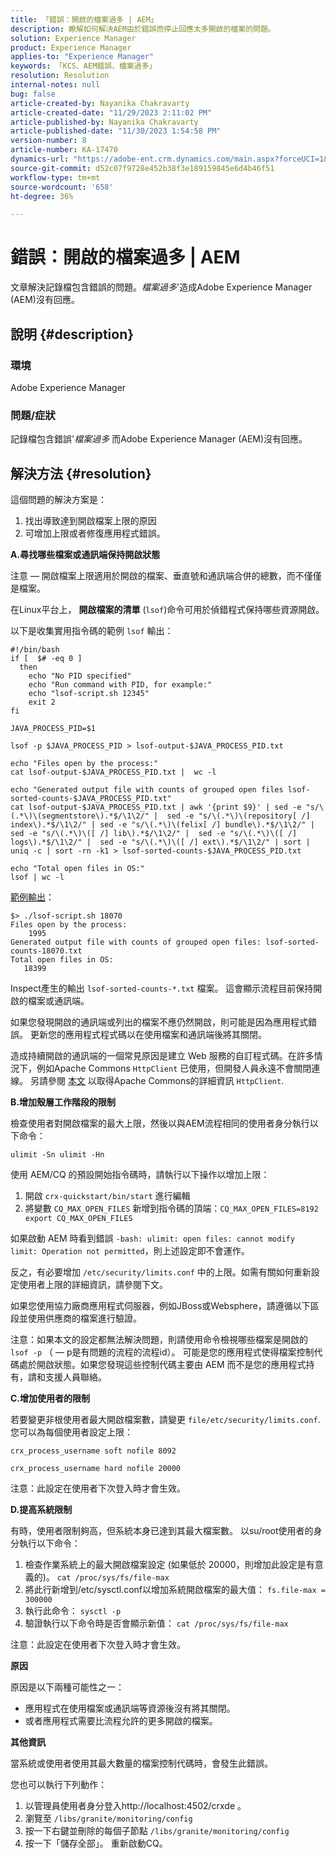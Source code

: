 ```yaml
---
title: 「錯誤：開啟的檔案過多 | AEM」
description: 瞭解如何解決AEM由於錯誤而停止回應太多開啟的檔案的問題。
solution: Experience Manager
product: Experience Manager
applies-to: "Experience Manager"
keywords: 「KCS、AEM錯誤、檔案過多」
resolution: Resolution
internal-notes: null
bug: false
article-created-by: Nayanika Chakravarty
article-created-date: "11/29/2023 2:11:02 PM"
article-published-by: Nayanika Chakravarty
article-published-date: "11/30/2023 1:54:58 PM"
version-number: 8
article-number: KA-17470
dynamics-url: "https://adobe-ent.crm.dynamics.com/main.aspx?forceUCI=1&pagetype=entityrecord&etn=knowledgearticle&id=62babf1c-c18e-ee11-8179-6045bd006b4b"
source-git-commit: d52c07f9728e452b38f3e189159845e6d4b46f51
workflow-type: tm+mt
source-wordcount: '658'
ht-degree: 36%

---
```


# 錯誤：開啟的檔案過多 | AEM


文章解決記錄檔包含錯誤的問題。*檔案過多*&#39;造成Adobe Experience Manager (AEM)沒有回應。

## 說明 {#description}


### <b>環境</b>

Adobe Experience Manager



### <b>問題/症狀</b>

記錄檔包含錯誤&#39;*檔案過多* 而Adobe Experience Manager (AEM)沒有回應。




## 解決方法 {#resolution}


這個問題的解決方案是：

1. 找出導致達到開啟檔案上限的原因
2. 可增加上限或者修復應用程式錯誤。


<b>A.尋找哪些檔案或通訊端保持開啟狀態</b>

注意 — 開啟檔案上限適用於開啟的檔案、垂直號和通訊端合併的總數，而不僅僅是檔案。

在Linux平台上， <b>開啟檔案的清單</b> (`lsof`)命令可用於偵錯程式保持哪些資源開啟。

以下是收集實用指令碼的範例 `lsof` 輸出：


```
#!/bin/bash
if [  $# -eq 0 ] 
  then
    echo "No PID specified"
    echo "Run command with PID, for example:"
    echo "lsof-script.sh 12345"
    exit 2
fi
 
JAVA_PROCESS_PID=$1
 
lsof -p $JAVA_PROCESS_PID > lsof-output-$JAVA_PROCESS_PID.txt
 
echo "Files open by the process:"
cat lsof-output-$JAVA_PROCESS_PID.txt |  wc -l
 
echo "Generated output file with counts of grouped open files lsof-sorted-counts-$JAVA_PROCESS_PID.txt"
cat lsof-output-$JAVA_PROCESS_PID.txt | awk '{print $9}' | sed -e "s/\(.*\)\(segmentstore\).*$/\1\2/" |  sed -e "s/\(.*\)\(repository[ /] index\).*$/\1\2/" | sed -e "s/\(.*\)\(felix[ /] bundle\).*$/\1\2/" |  sed -e "s/\(.*\)\([ /] lib\).*$/\1\2/" |  sed -e "s/\(.*\)\([ /] logs\).*$/\1\2/" |  sed -e "s/\(.*\)\([ /] ext\).*$/\1\2/" | sort | uniq -c | sort -rn -k1 > lsof-sorted-counts-$JAVA_PROCESS_PID.txt
 
echo "Total open files in OS:"
lsof | wc -l
```


<u>範例輸出</u>：


```
$> ./lsof-script.sh 18070
Files open by the process:
    1995
Generated output file with counts of grouped open files: lsof-sorted-counts-18070.txt
Total open files in OS:
   18399
```


Inspect產生的輸出 `lsof-sorted-counts-*.txt` 檔案。 這會顯示流程目前保持開啟的檔案或通訊端。

如果您發現開啟的通訊端或列出的檔案不應仍然開啟，則可能是因為應用程式錯誤。 更新您的應用程式程式碼以在使用檔案和通訊端後將其關閉。

造成持續開啟的通訊端的一個常見原因是建立 Web 服務的自訂程式碼。在許多情況下，例如Apache Commons `HttpClient` 已使用，但開發人員永遠不會關閉連線。 另請參閱 [本文](https://stackoverflow.com/questions/43454514/proper-usage-of-apache-httpclient-and-when-to-close-it) 以取得Apache Commons的詳細資訊 `HttpClient`.

<b>B.增加殼層工作階段的限制</b>

檢查使用者對開啟檔案的最大上限，然後以與AEM流程相同的使用者身分執行以下命令：

`ulimit -Sn ulimit -Hn`

使用 AEM/CQ 的預設開始指令碼時，請執行以下操作以增加上限：

1. 開啟 `crx-quickstart/bin/start` 進行編輯
2. 將變數 `CQ_MAX_OPEN_FILES` 新增到指令碼的頂端：`CQ_MAX_OPEN_FILES=8192 export CQ_MAX_OPEN_FILES`


如果啟動 AEM 時看到錯誤 `-bash: ulimit: open files: cannot modify limit: Operation not permitted`，則上述設定即不會運作。

反之，有必要增加 `/etc/security/limits.conf` 中的上限。如需有關如何重新設定使用者上限的詳細資訊，請參閱下文。

如果您使用協力廠商應用程式伺服器，例如JBoss或Websphere，請遵循以下區段並使用供應商的檔案進行驗證。

注意：如果本文的設定都無法解決問題，則請使用命令檢視哪些檔案是開啟的 `lsof -p` （ — p是有問題的流程的流程id）。 可能是您的應用程式使得檔案控制代碼處於開啟狀態。如果您發現這些控制代碼主要由 AEM 而不是您的應用程式持有，請和支援人員聯絡。

<b>C.增加使用者的限制</b>

若要變更非根使用者最大開啟檔案數，請變更 `file/etc/security/limits.conf`. 您可以為每個使用者設定上限：

`crx_process_username soft nofile 8092`

`crx_process_username hard nofile 20000`

注意：此設定在使用者下次登入時才會生效。

<b>D.提高系統限制</b>

有時，使用者限制夠高，但系統本身已達到其最大檔案數。 以su/root使用者的身分執行以下命令：

1. 檢查作業系統上的最大開啟檔案設定 (如果低於 20000，則增加此設定是有意義的)。
   `cat /proc/sys/fs/file-max`
2. 將此行新增到/etc/sysctl.conf以增加系統開啟檔案的最大值：
   `fs.file-max = 300000`
3. 執行此命令：
   `sysctl -p`
4. 驗證執行以下命令時是否會顯示新值：
   `cat /proc/sys/fs/file-max`


注意：此設定在使用者下次登入時才會生效。

<b>原因</b>

原因是以下兩種可能性之一：

- 應用程式在使用檔案或通訊端等資源後沒有將其關閉。
- 或者應用程式需要比流程允許的更多開啟的檔案。


<b>其他資訊</b>

當系統或使用者使用其最大數量的檔案控制代碼時，會發生此錯誤。

您也可以執行下列動作：

1. 以管理員使用者身分登入http://localhost:4502/crxde 。
2. 瀏覽至 `/libs/granite/monitoring/config`
3. 按一下右鍵並刪除的每個子節點 `/libs/granite/monitoring/config`
4. 按一下「儲存全部」。 重新啟動CQ。

